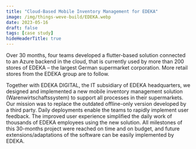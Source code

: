 ```yaml
---
title: "Cloud-Based Mobile Inventory Management for EDEKA"
image: /img/things-weve-build/EDEKA.webp
date: 2023-05-16
draft: false
tags: [case study]
hideHeaderTitle: true
---
```


Over 30 months, four teams developed a flutter-based solution connected to an Azure backend in the cloud, that is currently used by more than 200 stores of EDEKA – the largest German supermarket corporation. More retail stores from the EDEKA group are to follow.

Together with EDEKA DIGITAL, the IT subsidiary of EDEKA headquarters, we designed and implemented a new mobile inventory management solution (Warenwirtschaftssystem) to support all processes in their supermarkets. Our mission was to replace the outdated offline-only version developed by a third party. Daily deployments enable the teams to rapidly implement user feedback. The improved user experience simplified the daily work of thousands of EDEKA employees using the new solution. All milestones of this 30-months project were reached on time and on budget, and future extensions/adaptations of the software can be easily implemented by EDEKA.
